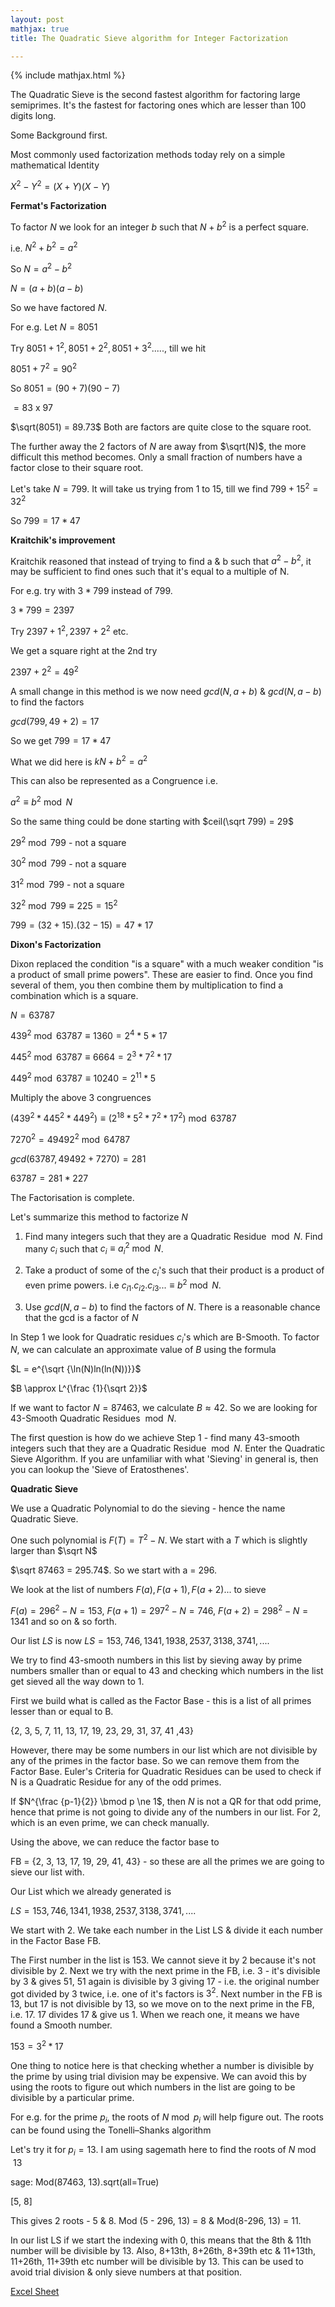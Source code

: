 ```yaml
---
layout: post
mathjax: true
title: The Quadratic Sieve algorithm for Integer Factorization

---
```


{% include mathjax.html %}  

The Quadratic Sieve is the second fastest algorithm for factoring large semiprimes. It's the fastest for factoring ones which are lesser than 100 digits long.   

Some Background first. 

Most commonly used factorization methods today rely on a simple mathematical Identity    

$X^2 - Y^2 = (X+Y)(X-Y)$

**Fermat's Factorization**  

To factor $N$ we look for an integer $b$ such that $N + b^2$ is a perfect square.

i.e. $N^2 + b^2 = a^2$  

So $N = a^2 - b^2$

$N = (a + b)(a - b)$  

So we have factored $N$.

For e.g. Let $N = 8051$   

Try $8051 + 1^2, 8051 + 2^2, 8051 + 3^2 .....$, till we hit

$8051 + 7^2 = 90^2$

So $8051 = (90 + 7)(90 - 7)$   

$= 83$ x $97$

$\sqrt(8051) = 89.73$ Both are factors are quite close to the square root.

The further away the 2 factors of $N$ are away from $\sqrt(N)$, the more difficult this method becomes. Only a small fraction of numbers have a factor close to their square root.

Let's take $N = 799$. It will take us trying from 1 to 15, till we find $799 + 15^2 = 32^2$

So $799 = 17 * 47$

**Kraitchik's improvement** 

Kraitchik reasoned that instead of trying to find a & b such that $a^2 - b^2$, it may be sufficient to find ones such that it's equal to a multiple of N.

For e.g. try with $3 * 799$ instead of 799.

$3 * 799 = 2397$  

Try $2397 + 1^2, 2397 + 2^2$ etc.   

We get a square right at the 2nd try

$2397 + 2^2 = 49^2$

A small change in this method is we now need $gcd(N, a + b)$ & $gcd(N, a - b)$ to find the factors

$gcd(799, 49 + 2) = 17$

So we get $799 = 17 * 47$   

What we did here is $kN + b^2 = a^2$  

This can also be represented as a Congruence i.e. 

$a^2 \equiv b^2 \bmod N$  

So the same thing could be done starting with $ceil(\sqrt 799) = 29$ 

$29^2 \bmod 799$ - not a square 

$30^2 \bmod 799$ - not a square 

$31^2 \bmod 799$ - not a square 

$32^2 \bmod 799 \equiv 225 = 15^2$

$799 = (32 + 15) . (32 - 15) = 47 * 17$

**Dixon's Factorization**   

Dixon replaced the condition "is a square" with a much weaker condition "is a product of small prime powers". These are easier to find. Once you find several of them, you then combine them by multiplication to find a combination which is a square. 

$N = 63787$   

$439^2 \bmod 63787 \equiv 1360 = 2^4 * 5 * 17$  

$445^2 \bmod 63787 \equiv 6664 = 2^3 * 7^2 * 17$

$449^2 \bmod 63787 \equiv 10240 = 2^{11} * 5$

Multiply the above 3 congruences  


$(439^2 * 445^2 * 449^2) \equiv (2^{18} * 5^2 * 7^2 * 17^2) \bmod 63787$

$7270^2 = 49492^2 \bmod 64787$

$gcd(63787, 49492 + 7270) = 281$

$63787 = 281 * 227$  

The Factorisation is complete.   

Let's summarize this method to factorize $N$

1. Find many integers such that they are a Quadratic Residue $\bmod N$. Find many $c_i$ such that $c_i \equiv {a_i}^2 \bmod N$.   

2. Take a product of some of the $c_i$'s such that their product is a product of even prime powers. i.e ${c_i}_1 . {c_i}_2 . {c_i}_3 ... \equiv b^2 \bmod N$. 

3. Use $gcd(N, a - b)$ to find the factors of $N$. There is a reasonable chance that the gcd is a factor of $N$   


In Step 1 we look for Quadratic residues $c_i$'s which are B-Smooth. To factor $N$, we can calculate an approximate value of $B$ using the formula  

$L =  e^{\sqrt {\ln(N)ln(ln(N))}}$

$B \approx L^{\frac {1}{\sqrt 2}}$

If we want to factor $N = 87463$, we calculate $B \approx 42$. So we are looking for 43-Smooth Quadratic Residues $\bmod N$. 

The first question is how do we achieve Step 1 - find many 43-smooth integers such that they are a Quadratic Residue $\bmod N$. Enter the Quadratic Sieve Algorithm. If you are unfamiliar with what 'Sieving' in general is, then you can lookup the 'Sieve of Eratosthenes'.

**Quadratic Sieve**   

We use a Quadratic Polynomial to do the sieving - hence the name Quadratic Sieve.  

One such polynomial is $F(T) = T^2 - N$. We start with a $T$ which is slightly larger than $\sqrt N$ 

$\sqrt 87463 = 295.74$. So we start with a = 296.  

We look at the list of numbers $F(a), F(a+1), F(a+2) ...$ to sieve    

$F(a) = 296^2 - N = 153$, $F(a+1) = 297^2 - N = 746$, $F(a+2) = 298^2 - N = 1341$ and so on & so forth. 

Our list $LS$ is now $LS = {153, 746, 1341, 1938, 2537, 3138, 3741, ....}$

We try to find 43-smooth numbers in this list by sieving away by prime numbers smaller than or equal to 43 and checking which numbers in the list get sieved all the way down to 1.

First we build what is called as the Factor Base - this is a list of all primes lesser than or equal to B.

{2, 3, 5, 7, 11, 13, 17, 19, 23, 29, 31, 37, 41 ,43}

However, there may be some numbers in our list which are not divisible by any of the primes in the factor base. So we can remove them from the Factor Base. Euler's Criteria for Quadratic Residues can be used to check if N is a Quadratic Residue for any of the odd primes.

If $N^{\frac {p-1}{2}} \bmod p \ne 1$, then $N$ is not a QR for that odd prime, hence that prime is not going to divide any of the numbers in our list. For 2, which is an even prime, we can check manually.

Using the above, we can reduce the factor base to 

FB = {2, 3, 13, 17, 19, 29, 41, 43} - so these are all the primes we are going to sieve our list with.   

Our List which we already generated is 

$LS = {153, 746, 1341, 1938, 2537, 3138, 3741, ....}$  

We start with 2. We take each number in the List LS & divide it each number in the Factor Base FB.

The First number in the list is 153. We cannot sieve it by 2 because it's not divisible by 2. Next we try with the next prime in the FB, i.e. 3 - it's divisible by 3 & gives 51, 51 again is divisible by 3 giving 17 - i.e. the original number got divided by 3 twice, i.e. one of it's factors is $3^2$. Next number in the FB is 13, but 17 is not divisible by 13, so we move on to the next prime in the FB, i.e. 17. 17 divides 17 & give us 1. When we reach one, it means we have found a Smooth number.  

$153 = 3^2 * 17$  

One thing to notice here is that checking whether a number is divisible by the prime by using trial division may be expensive. We can avoid this by using the roots to figure out which numbers in the list are going to be divisible by a particular prime.  

For e.g. for the prime $p_i$, the roots of $N \bmod p_i$ will help figure out. The roots can be found using the Tonelli–Shanks algorithm

Let's try it for $p_i = 13$. I am using sagemath here to find the roots of $N \bmod 13$

sage: Mod(87463, 13).sqrt(all=True)

[5, 8]

This gives 2 roots - 5 & 8. Mod (5 - 296, 13) = 8 & Mod(8-296, 13) = 11. 

In our list LS if we start the indexing with 0, this means that the 8th & 11th number will be divisible by 13.  Also, 8+13th, 8+26th, 8+39th etc & 11+13th, 11+26th, 11+39th etc number will be divisible by 13. This can be used to avoid trial division & only sieve numbers at that position.   



[Excel Sheet](https://docs.google.com/spreadsheets/d/1mWJSKojkZtnXiJ332plIN1UPdYHN5k5SCG9G7_Fld10/edit?usp=sharing)



